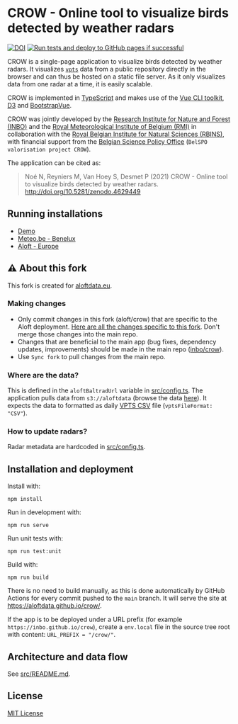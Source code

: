 # CROW - Online tool to visualize birds detected by weather radars

<!-- badges: start -->
[![DOI](https://zenodo.org/badge/DOI/10.5281/zenodo.4629448.svg)](https://doi.org/10.5281/zenodo.4629448)
[![Run tests and deploy to GitHub pages if successful](https://github.com/inbo/crow/actions/workflows/test-and-deploy.yml/badge.svg)](https://github.com/inbo/crow/actions/workflows/test-and-deploy.yml)
<!-- badges: end -->

CROW is a single-page application to visualize birds detected by weather radars. It visualizes [`vpts`](https://adokter.github.io/bioRad/reference/summary.vpts.html#details) data from a public repository directly in the browser and can thus be hosted on a static file server. As it only visualizes data from one radar at a time, it is easily scalable.

CROW is implemented in [TypeScript](https://www.typescriptlang.org/) and makes use of the [Vue CLI toolkit](https://cli.vuejs.org/), [D3](https://d3js.org/) and [BootstrapVue](https://bootstrap-vue.js.org/).

CROW was jointly developed by the [Research Institute for Nature and Forest (INBO)](https://www.inbo.be) and the [Royal Meteorological Institute of Belgium (RMI)](https://www.meteo.be) in collaboration with the [Royal Belgian Institute for Natural Sciences (RBINS)](https://www.naturalsciences.be), with financial support from the [Belgian Science Policy Office](https://www.belspo.be) (`BelSPO valorisation project CROW`).

The application can be cited as:

> Noé N, Reyniers M, Van Hoey S, Desmet P (2021) CROW - Online tool to visualize birds detected by weather radars. <http://doi.org/10.5281/zenodo.4629449>

## Running installations

- [Demo](https://inbo.github.io/crow/)
- [Meteo.be - Benelux](https://www.meteo.be/birddetection/)
- [Aloft - Europe](https://alofdata.github.io/crow/)

## ⚠️ About this fork

This fork is created for [aloftdata.eu](https://crow.aloftdata.eu/).

### Making changes

- Only commit changes in this fork (aloft/crow) that are specific to the Aloft deployment. [Here are all the changes specific to this fork](https://github.com/inbo/crow/compare/main...aloftdata:crow:main). Don't merge those changes into the main repo.
- Changes that are beneficial to the main app (bug fixes, dependency updates, improvements) should be made in the main repo ([inbo/crow](https://github.com/inbo/crow)).
- Use `Sync fork` to pull changes from the main repo.

### Where are the data?

This is defined in the `aloftBaltradUrl` variable in [src/config.ts](src/config.ts). The application pulls data from `s3://aloftdata` (browse the data [here](https://aloftdata.eu/browse/)). It expects the data to formatted as daily [VPTS CSV](https://aloftdata.eu/vpts-csv/) file (`vptsFileFormat: "CSV"`).

### How to update radars?

Radar metadata are hardcoded in [src/config.ts](src/config.ts).

## Installation and deployment

Install with:

```
npm install
```

Run in development with:

```
npm run serve
```

Run unit tests with:

```
npm run test:unit
```

Build with:

```
npm run build
```

There is no need to build manually, as this is done automatically by GitHub Actions for every commit pushed to the `main` branch. It will serve the site at <https://aloftdata.github.io/crow/>.

If the app is to be deployed under a URL prefix (for example `https://inbo.github.io/crow`), create a `env.local` file in the source tree root with content: `URL_PREFIX = "/crow/"`.

## Architecture and data flow

See [src/README.md](src/README.md).

## License

[MIT License](LICENSE)
